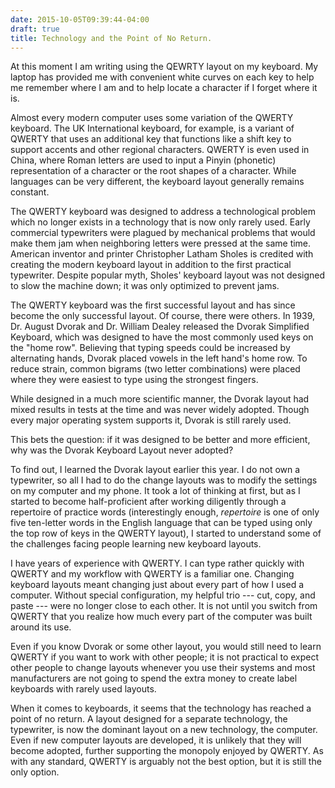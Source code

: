 ```yaml
---
date: 2015-10-05T09:39:44-04:00
draft: true
title: Technology and the Point of No Return.
---
```


At this moment I am writing using the QEWRTY layout on my keyboard. My laptop
has provided me with convenient white curves on each key to help me remember
where I am and to help locate a character if I forget where it is.

Almost every modern computer uses some variation of the QWERTY keyboard.
The UK International keyboard, for example, is a variant of QWERTY that uses an
additional key that functions like a shift key to support accents and other
regional characters. QWERTY is even used in China, where Roman letters are used
to input a Pinyin (phonetic) representation of a character or the root shapes of
a character. While languages can be very different, the keyboard layout generally
remains constant.

The QWERTY keyboard was designed to address a technological problem which no
longer exists in a technology that is now only rarely used. Early commercial
typewriters were plagued by mechanical problems that would make them jam when
neighboring letters were pressed at the same time. American inventor and printer
Christopher Latham Sholes is credited with creating the modern keyboard layout
in addition to the first practical typewriter. Despite popular myth, Sholes'
keyboard layout was not designed to slow the machine down; it was only optimized
to prevent jams.

The QWERTY keyboard was the first successful layout and has since become the only
successful layout. Of course, there were others. In 1939, Dr. August Dvorak and
Dr. William Dealey released the Dvorak Simplified Keyboard, which was designed
to have the most commonly used keys on the "home row". Believing that typing
speeds could be increased by alternating hands, Dvorak placed vowels in the left
hand's home row. To reduce strain, common bigrams (two letter combinations) were
placed where they were easiest to type using the strongest fingers.

While designed in a much more scientific manner, the Dvorak layout had mixed
results in tests at the time and was never widely adopted. Though every major
operating system supports it, Dvorak is still rarely used.

This bets the question: if it was designed to be better and more efficient,
why was the Dvorak Keyboard Layout never adopted?

To find out, I learned the Dvorak layout earlier this year. I do not own a
typewriter, so all I had to do the change layouts was to modify the settings
on my computer and my phone. It took a lot of thinking at first, but as I
started to become half-proficient after working diligently through a
repertoire of practice words (interestingly enough, *repertoire* is one of
only five ten-letter words in the English language that can be typed using
only the top row of keys in the QWERTY layout), I started to understand some of
the challenges facing people learning new keyboard layouts.

I have years of experience with QWERTY. I can type rather quickly with QWERTY
and my workflow with QWERTY is a familiar one. Changing keyboard layouts meant
changing just about every part of how I used a computer. Without special
configuration, my helpful trio --- cut, copy, and paste --- were no longer close
to each other. It is not until you switch from QWERTY that you realize how much
every part of the computer was built around its use.

Even if you know Dvorak or some other layout, you would still need to learn
QWERTY if you want to work with other people; it is not practical to expect other
people to change layouts whenever you use their systems and most manufacturers
are not going to spend the extra money to create label keyboards with rarely
used layouts.

When it comes to keyboards, it seems that the technology has reached a
point of no return. A layout designed for a separate technology, the typewriter,
is now the dominant layout on a new technology, the computer. Even if new
computer layouts are developed, it is unlikely that they will become adopted,
further supporting the monopoly enjoyed by QWERTY.
As with any standard, QWERTY is arguably not the best option, but it is still
the only option.


